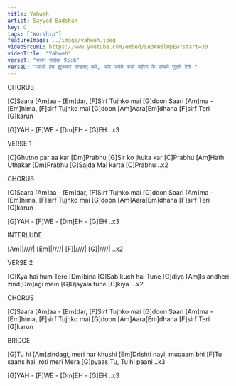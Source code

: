 ```yaml
---
title: Yahweh
artist: Sayyed Badshah
key: C
tags: ["Worship"]
featureImage: ../image/yahweh.jpeg
videoSrcURL: https://www.youtube.com/embed/Le3AWBlOpEw?start=30
videoTitle: "Yahweh"
verseT: "भजन संहिता 95:6"
verseD: "आओ हम झुककर दण्डवत् करें, और अपने कर्ता यहोवा के सामने घुटने टेकें!"
---
```


CHORUS

[C]Saara [Am]aa - [Em]dar, 
[F]Sirf Tujhko mai [G]doon
Saari [Am]ma - [Em]hima, 
[F]sirf Tujhko mai [G]doon
[Am]Aara[Em]dhana [F]sirf Teri [G]karun

[G]YAH - [F]WE - [Dm]EH - [G]EH ..x3


VERSE 1

[C]Ghutno par aa kar [Dm]Prabhu
[G]Sir ko jhuka kar [C]Prabhu
[Am]Hath Uthakar [Dm]Prabhu
[G]Sajda Mai karta [C]Prabhu ..x2


CHORUS

[C]Saara [Am]aa - [Em]dar, 
[F]Sirf Tujhko mai [G]doon
Saari [Am]ma - [Em]hima, 
[F]sirf Tujhko mai [G]doon
[Am]Aara[Em]dhana [F]sirf Teri [G]karun

[G]YAH - [F]WE - [Dm]EH - [G]EH ..x3


INTERLUDE

[Am]|////|  [Em]|////|  [F]|////|  [G]|////| ..x2


VERSE 2

[C]Kya hai hum Tere [Dm]bina
[G]Sab kuch hai Tune [C]diya
[Am]Is andheri zind[Dm]agi mein
[G]Ujayala tune [C]kiya ...x2


CHORUS

[C]Saara [Am]aa - [Em]dar, 
[F]Sirf Tujhko mai [G]doon
Saari [Am]ma - [Em]hima, 
[F]sirf Tujhko mai [G]doon
[Am]Aara[Em]dhana [F]sirf Teri [G]karun

BRIDGE

[G]Tu hi [Am]zindagi, meri har khushi
[Em]Drishti nayi, muqaam bhi
[F]Tu saans hai, roti meri
Mera [G]pyaas Tu, Tu hi paani ..x3

[G]YAH - [F]WE - [Dm]EH - [G]EH ..x3
